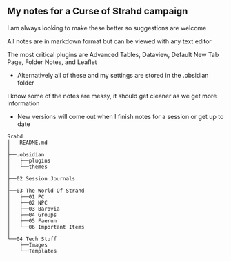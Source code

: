 ## My notes for a Curse of Strahd campaign

I am always looking to make these better so suggestions are welcome

All notes are in markdown format but can be viewed with any text editor

The most critical plugins are Advanced Tables, Dataview, Default New Tab Page, Folder Notes, and Leaflet
- Alternatively all of these and my settings are stored in the .obsidian folder

I know some of the notes are messy, it should get cleaner as we get more information
- New versions will come out when I finish notes for a session or get up to date

```
Srahd 
│   README.md
│
├──.obsidian
│   ├──plugins
│   └──themes
│
├──02 Session Journals
│
├──03 The World Of Strahd 
│   ├──01 PC
│   ├──02 NPC
│   ├──03 Barovia 
│   ├──04 Groups
│   ├──05 Faerun 
│   └──06 Important Items
│
└──04 Tech Stuff
    ├──Images
    └──Templates
```
